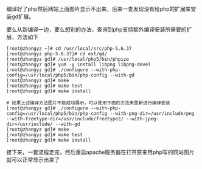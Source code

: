 
编译好了php然后网站上面图片显示不出来，后来一查发现没有给php的扩展库安装gd扩展。

要么从新编译一边，要么想别的办法，查询到php支持额外编译安装所需要的扩展，方法如下

```shell
[root@zhangyz ~]# cd /usr/local/src/php-5.6.37
[root@zhangyz php-5.6.37]# cd ext/gd/
[root@zhangyz gd]# /usr/local/php5/bin/phpize
[root@zhangyz gd]# yum -y install libpng libpng-devel
[root@zhangyz gd]# ./configure --with-php-config=/usr/local/php5/bin/php-config --with-gd
[root@zhangyz gd]# make
[root@zhangyz gd]# make test
[root@zhangyz gd]# make install

# 如果上述编译方法图片不能成功展示，可以使用下面的方法来重新进行编译安装
[root@zhangyz gd]# ./configure --with-php-config=/usr/local/php5/bin/php-config --with-png-dir=/usr/include/png --with-freetype-dir=/usr/include/freetype2/ --with-jpeg-dir=/usr/include/ --with-gd
[root@zhangyz gd]# make
[root@zhangyz gd]# make test
[root@zhangyz gd]# make install
```

接下来，一套流程走完，然后重启apache服务器在打开原来用php写的网站图片就可以正常显示出来了
